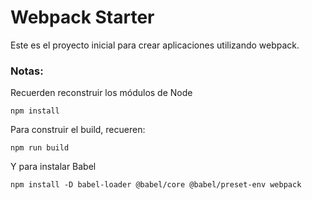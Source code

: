 # Webpack Starter

Este es el proyecto inicial para crear aplicaciones utilizando webpack.

### Notas:

Recuerden reconstruir los módulos de Node

```
npm install
```

Para construir el build, recueren:

```
npm run build
```

Y para instalar Babel

```
npm install -D babel-loader @babel/core @babel/preset-env webpack
```
